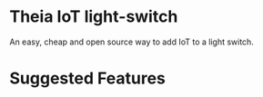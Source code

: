 # Theia IoT light-switch
An easy, cheap and open source way to add IoT to a light switch.  


# Suggested Features
